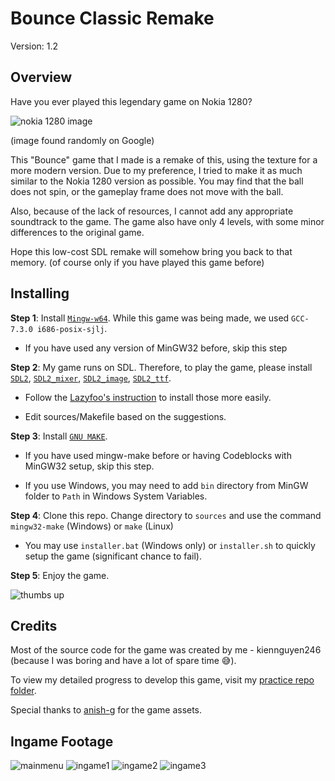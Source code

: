 # Bounce Classic Remake
Version: 1.2

## Overview
Have you ever played this legendary game on Nokia 1280? 

![nokia 1280 image](https://github.com/kiennguyen2464/bounce/blob/main/img/bounceNokia1280.jpg?raw=true)

(image found randomly on Google)

This "Bounce" game that I made is a remake of this, using the texture for a more modern version. Due to my preference, I tried to make it as much similar to
the Nokia 1280 version as possible. You may find that the ball does not spin, or the gameplay frame does not move with the ball.

Also, because of the lack of resources, I cannot add any appropriate soundtrack to the game. The game also have only 4 levels, with some minor differences to the original
game.

Hope this low-cost SDL remake will somehow bring you back to that memory. (of course only if you have played this game before)

## Installing

**Step 1**: Install [`Mingw-w64`](https://sourceforge.net/projects/mingw-w64/files/). While this game was being made, we used `GCC-7.3.0 i686-posix-sjlj`.

- If you have used any version of MinGW32 before, skip this step

**Step 2**: My game runs on SDL. Therefore, to play the game, please install 
[`SDL2`](https://lazyfoo.net/tutorials/SDL/01_hello_SDL/windows/mingw/index.php),
[`SDL2_mixer`](https://github.com/libsdl-org/SDL_mixer/releases), 
[`SDL2_image`](https://github.com/libsdl-org/SDL_image/releases/tag/release-2.6.3), 
[`SDL2_ttf`](https://github.com/libsdl-org/SDL_ttf/releases/tag/release-2.20.2). 

- Follow the [Lazyfoo's instruction](https://lazyfoo.net/tutorials/SDL/01_hello_SDL/index.php) to install those more easily.

- Edit sources/Makefile based on the suggestions.

**Step 3**: Install [`GNU MAKE`](https://stackoverflow.com/a/57042516/21271990).

- If you have used mingw-make before or having Codeblocks with MinGW32 setup, skip this step.

- If you use Windows, you may need to add `bin` directory from MinGW folder to `Path` in Windows System Variables.

**Step 4**: Clone this repo. Change directory to `sources` and use the command `mingw32-make` (Windows) or `make` (Linux)

- You may use `installer.bat` (Windows only) or `installer.sh` to quickly setup the game (significant chance to fail).

**Step 5**: Enjoy the game. 

![thumbs up](https://github.com/kiennguyen2464/bounce/blob/main/img/yellowSunglasses.png?raw=true)

## Credits

Most of the source code for the game was created by me - kiennguyen246 (because I was boring and have a lot of spare time 😅).

To view my detailed progress to develop this game, visit my [practice repo folder](https://github.com/kiennguyen2464/learnSDL/tree/main/bounce).

Special thanks to [anish-g](https://github.com/anish-g) for the game assets.

## Ingame Footage
![mainmenu](https://github.com/kiennguyen2464/bounce/blob/main/demo/MainMenu.png?raw=true)
![ingame1](https://github.com/kiennguyen2464/bounce/blob/main/demo/Ingame1.png?raw=true)
![ingame2](https://github.com/kiennguyen2464/bounce/blob/main/demo/Ingame2.png?raw=true)
![ingame3](https://github.com/kiennguyen2464/bounce/blob/main/demo/Ingame3.png?raw=true)
